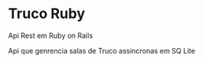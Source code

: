 # Truco Ruby

Api Rest em Ruby on Rails

Api que genrencia salas de Truco assincronas em SQ Lite



